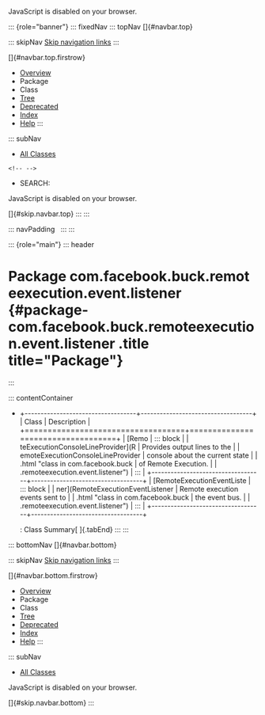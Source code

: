 <div>

JavaScript is disabled on your browser.

</div>

::: {role="banner"}
::: fixedNav
::: topNav
[]{#navbar.top}

::: skipNav
[Skip navigation links](#skip.navbar.top "Skip navigation links")
:::

[]{#navbar.top.firstrow}

-   [Overview](../../../../../../index.html)
-   Package
-   Class
-   [Tree](package-tree.html)
-   [Deprecated](../../../../../../deprecated-list.html)
-   [Index](../../../../../../index-all.html)
-   [Help](../../../../../../help-doc.html)
:::

::: subNav
-   [All Classes](../../../../../../allclasses.html)

```{=html}
<!-- -->
```
-   SEARCH:

<div>

<div>

JavaScript is disabled on your browser.

</div>

</div>

[]{#skip.navbar.top}
:::
:::

::: navPadding
 
:::
:::

::: {role="main"}
::: header
# Package com.facebook.buck.remoteexecution.event.listener {#package-com.facebook.buck.remoteexecution.event.listener .title title="Package"}
:::

::: contentContainer
-   +-----------------------------------+-----------------------------------+
    | Class                             | Description                       |
    +===================================+===================================+
    | [Remo                             | ::: block                         |
    | teExecutionConsoleLineProvider](R | Provides output lines to the      |
    | emoteExecutionConsoleLineProvider | console about the current state   |
    | .html "class in com.facebook.buck | of Remote Execution.              |
    | .remoteexecution.event.listener") | :::                               |
    +-----------------------------------+-----------------------------------+
    | [RemoteExecutionEventListe        | ::: block                         |
    | ner](RemoteExecutionEventListener | Remote execution events sent to   |
    | .html "class in com.facebook.buck | the event bus.                    |
    | .remoteexecution.event.listener") | :::                               |
    +-----------------------------------+-----------------------------------+

    : Class Summary[ ]{.tabEnd}
:::
:::

::: bottomNav
[]{#navbar.bottom}

::: skipNav
[Skip navigation links](#skip.navbar.bottom "Skip navigation links")
:::

[]{#navbar.bottom.firstrow}

-   [Overview](../../../../../../index.html)
-   Package
-   Class
-   [Tree](package-tree.html)
-   [Deprecated](../../../../../../deprecated-list.html)
-   [Index](../../../../../../index-all.html)
-   [Help](../../../../../../help-doc.html)
:::

::: subNav
-   [All Classes](../../../../../../allclasses.html)

<div>

<div>

JavaScript is disabled on your browser.

</div>

</div>

[]{#skip.navbar.bottom}
:::
